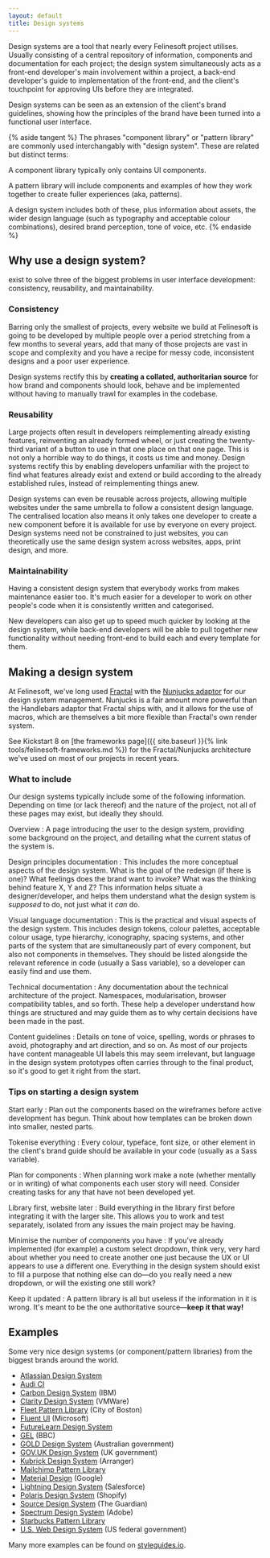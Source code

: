 ```yaml
---
layout: default
title: Design systems
---
```


Design systems are a tool that nearly every Felinesoft project utilises. Usually consisting of a central repository of information, components and documentation for each project; the design system simultaneously acts as a front-end developer's main involvement within a project, a back-end developer's guide to implementation of the front-end, and the client's touchpoint for approving UIs before they are integrated. 

Design systems can be seen as an extension of the client's brand guidelines, showing how the principles of the brand have been turned into a functional user interface.

{% aside tangent %}
The phrases "component library" or "pattern library" are commonly used interchangably with "design system". These are related but distinct terms: 

A component library typically only contains UI components.

A pattern library will include components and examples of how they work together to create fuller experiences (aka, patterns).

A design system includes both of these, plus information about assets, the wider design language (such as typography and acceptable colour combinations), desired brand perception, tone of voice, etc.
{% endaside %}

## Why use a design system? 

exist to solve three of the biggest problems in user interface development: consistency, reusability, and maintainability.

### Consistency

Barring only the smallest of projects, every website we build at Felinesoft is going to be developed by multiple people over a period stretching from a few months to several years, add that many of those projects are vast in scope and complexity and you have a recipe for messy code, inconsistent designs and a poor user experience. 

Design systems rectify this by **creating a collated, authoritarian source** for how brand and components should look, behave and be implemented without having to manually trawl for examples in the codebase.

### Reusability

Large projects often result in developers reimplementing already existing features, reinventing an already formed wheel, or just creating the twenty-third variant of a button to use in that one place on that one page. This is not only a horrible way to do things, it costs us time and money. Design systems rectify this by enabling developers unfamiliar with the project to find what features already exist and extend or build according to the already established rules, instead of reimplementing things anew.

Design systems can even be reusable across projects, allowing multiple websites under the same umbrella to follow a consistent design language. The centralised location also means it only takes one developer to create a new component before it is available for use by everyone on every project. Design systems need not be constrained to just websites, you can theoretically use the same design system across websites, apps, print design, and more.

### Maintainability

Having a consistent design system that everybody works from makes maintenance easier too. It's much easier for a developer to work on other people's code when it is consistently written and categorised. 

New developers can also get up to speed much quicker by looking at the design system, while back-end developers will be able to pull together new functionality without needing front-end to build each and every template for them.

## Making a design system

At Felinesoft, we've long used [Fractal](http://fractal.build/) with the [Nunjucks adaptor](https://github.com/frctl/fractal/tree/main/packages/nunjucks) for our design system management. Nunjucks is a fair amount more powerful than the Handlebars adaptor that Fractal ships with, and it allows for the use of macros, which are themselves a bit more flexible than Fractal's own render system. 

See Kickstart 8 on [the frameworks page]({{ site.baseurl }}{% link tools/felinesoft-frameworks.md %}) for the Fractal/Nunjucks architecture we've used on most of our projects in recent years.

### What to include

Our design systems typically include some of the following information. Depending on time (or lack thereof) and the nature of the project, not all of these pages may exist, but ideally they should.

Overview
: A page introducing the user to the design system, providing some background on the project, and detailing what the current status of the system is. 

Design principles documentation
: This includes the more conceptual aspects of the design system. What is the goal of the redesign (if there is one)? What feelings does the brand want to invoke? What was the thinking behind feature X, Y and Z? This information helps situate a designer/developer, and helps them understand what the design system is _supposed_ to do, not just what it _can_ do. 

Visual language documentation
: This is the practical and visual aspects of the design system. This includes design tokens, colour palettes, acceptable colour usage, type hierarchy, iconography, spacing systems, and other parts of the system that are simultaneously part of every component, but also not components in themselves. They should be listed alongside the relevant reference in code (usually a Sass variable), so a developer can easily find and use them. 

Technical documentation
: Any documentation about the technical architecture of the project. Namespaces, modularisation, browser compatibility tables, and so forth. These help a developer understand how things are structured and may guide them as to why certain decisions have been made in the past.

Content guidelines
: Details on tone of voice, spelling, words or phrases to avoid, photography and art direction, and so on. As most of our projects have content manageable UI labels this may seem irrelevant, but language in the design system prototypes often carries through to the final product, so it's good to get it right from the start. 

### Tips on starting a design system

Start early
: Plan out the components based on the wireframes before active development has begun. Think about how templates can be broken down into smaller, nested parts.

Tokenise everything
: Every colour, typeface, font size, or other element in the client's brand guide should be available in your code (usually as a Sass variable).

Plan for components
: When planning work make a note (whether mentally or in writing) of what components each user story will need. Consider creating tasks for any that have not been developed yet.

Library first, website later
: Build everything in the library first before integrating it with the larger site. This allows you to work and test separately, isolated from any issues the main project may be having.

Minimise the number of components you have
: If you've already implemented (for example) a custom select dropdown, think very, very hard about whether you need to create another one just because the UX or UI appears to use a different one. Everything in the design system should exist to fill a purpose that nothing else can do—do you really need a new dropdown, or will the existing one still work? 

Keep it updated
: A pattern library is all but useless if the information in it is wrong. It's meant to be the one authoritative source—**keep it that way!**

## Examples

Some very nice design systems (or component/pattern libraries) from the biggest brands around the world.

* [Atlassian Design System](https://atlassian.design)
* [Audi CI](https://www.audi.com/ci/en/renewed-brand.html)
* [Carbon Design System](https://www.carbondesignsystem.com) (IBM)
* [Clarity Design System](https://clarity.design) (VMWare)
* [Fleet Pattern Library](https://patterns.boston.gov) (City of Boston)
* [Fluent UI](https://developer.microsoft.com/en-us/fluentui/) (Microsoft)
* [FutureLearn Design System](https://storybook.futurelearn.com/)
* [GEL](https://www.bbc.co.uk/gel) (BBC)
* [GOLD Design System](https://gold.designsystemau.org) (Australian government)
* [GOV.UK Design System](https://design-system.service.gov.uk) (UK government)
* [Kubrick Design System](https://edgallois.bitbucket.io/kubrick/index.html) (Arranger)
* [Mailchimp Pattern Library](https://ux.mailchimp.com)
* [Material Design](https://material.io) (Google)
* [Lightning Design System](https://www.lightningdesignsystem.com) (Salesforce)
* [Polaris Design System](https://polaris.shopify.com) (Shopify)
* [Source Design System](https://theguardian.design/) (The Guardian)
* [Spectrum Design System](https://spectrum.adobe.com) (Adobe)
* [Starbucks Pattern Library](https://www.starbucks.com/developer/pattern-library)
* [U.S. Web Design System](https://designsystem.digital.gov) (US federal government)

Many more examples can be found on [styleguides.io](http://styleguides.io/).
